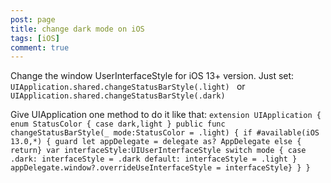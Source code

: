 ```yaml
---
post: page
title: change dark mode on iOS
tags: [iOS]
comment: true
---
```


Change the window UserInterfaceStyle for iOS 13+ version. Just set:
`UIApplication.shared.changeStatusBarStyle(.light)
`
or
`UIApplication.shared.changeStatusBarStyle(.dark)`


Give UIApplication one method to do it like that:
`extension UIApplication {
	enum StatusColor {
		case dark,light
		}
		public func changeStatusBarStyle(_ mode:StatusColor = .light) {
			if #available(iOS 13.0,*) {
				guard let appDelegate = delegate as? AppDelegate else {
					return}
					var interfaceStyle:UIUserInterfaceStyle
					switch mode {
						case .dark:
						interfaceStyle = .dark
						default:
						interfaceStyle = .light
						}
						appDelegate.window?.overrideUseInterfaceStyle = interfaceStyle}
						}
						}`



